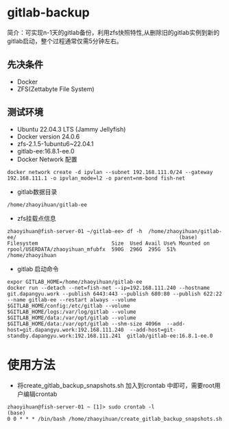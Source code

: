 # gitlab-backup
简介：可实现n-1天的gitlab备份，利用zfs快照特性,从删除旧的gitlab实例到新的gitlab启动，整个过程通常仅需5分钟左右。

## 先决条件
- Docker
- ZFS(Zettabyte File System)

## 测试环境
- Ubuntu 22.04.3 LTS (Jammy Jellyfish)
- Docker version 24.0.6
- zfs-2.1.5-1ubuntu6~22.04.1
- gitlab-ee:16.8.1-ee.0
- Docker Network 配置
```
docker network create -d ipvlan --subnet 192.168.111.0/24 --gateway 192.168.111.1 -o ipvlan_mode=l2 -o parent=nm-bond fish-net
```
- gitlab数据目录
```
/home/zhaoyihuan/gitlab-ee
```
- zfs挂载点信息
```
zhaoyihuan@fish-server-01 ~/gitlab-ee> df -h  /home/zhaoyihuan/gitlab-ee/                                                     (base)
Filesystem                        Size  Used Avail Use% Mounted on
rpool/USERDATA/zhaoyihuan_mfubfx  590G  296G  295G  51% /home/zhaoyihuan
```
- gitlab 启动命令
```
expor GITLAB_HOME=/home/zhaoyihuan/gitlab-ee
docker run --detach --net=fish-net --ip=192.168.111.240 --hostname git.dapangyu.work --publish 6443:443 --publish 680:80 --publish 622:22 --name gitlab-ee --restart always --volume $GITLAB_HOME/config:/etc/gitlab --volume $GITLAB_HOME/logs:/var/log/gitlab --volume $GITLAB_HOME/data:/var/opt/gitlab --volume $GITLAB_HOME/data:/var/opt/gitlab --shm-size 4096m  --add-host=git.dapangyu.work:192.168.111.240  --add-host=git-standby.dapangyu.work:192.168.111.241  gitlab/gitlab-ee:16.8.1-ee.0
```

# 使用方法
- 将create_gitlab_backup_snapshots.sh 加入到crontab 中即可，需要root用户编辑crontab
```
zhaoyihuan@fish-server-01 ~ [1]> sudo crontab -l                                                                              (base)
0 0 * * * /bin/bash /home/zhaoyihuan/create_gitlab_backup_snapshots.sh
```
